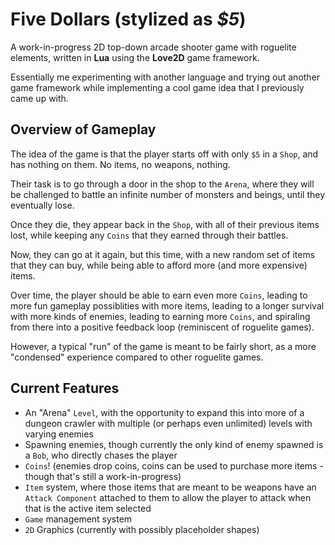 # Five Dollars (stylized as _$5_)
A work-in-progress 2D top-down arcade shooter game with roguelite elements, written in **Lua** using the **Love2D** game framework.  

Essentially me experimenting with another language and trying out another game framework while implementing a cool game idea that I previously came up with.

## Overview of Gameplay

The idea of the game is that the player starts off with only `$5` in a `Shop`, and has nothing on them. No items, no weapons, nothing. 

Their task is to go through a door in the shop to the `Arena`, where they will be challenged to battle an infinite number of monsters and beings, until they eventually lose. 

Once they die, they appear back in the `Shop`, with all of their previous items lost, while keeping any `Coins` that they earned through their battles. 

Now, they can go at it again, but this time, with a new random set of items that they can buy, while being able to afford more (and more expensive) items.

Over time, the player should be able to earn even more `Coins`, leading to more fun gameplay possiblities with more items, leading to a longer survival with more kinds of enemies, leading to earning more `Coins`, and spiraling from there into a positive feedback loop (reminiscent of roguelite games). 

However, a typical "run" of the game is meant to be fairly short, as a more "condensed" experience compared to other roguelite games.

## Current Features
- An "Arena" `Level`, with the opportunity to expand this into more of a dungeon crawler with multiple (or perhaps even unlimited) levels with varying enemies
- Spawning enemies, though currently the only kind of enemy spawned is a `Bob`, who directly chases the player
- `Coins`! (enemies drop coins, coins can be used to purchase more items - though that's still a work-in-progress)
- `Item` system, where those items that are meant to be weapons have an `Attack Component` attached to them to allow the player to attack when that is the active item selected
- `Game` management system
- `2D` Graphics (currently with possibly placeholder shapes)

